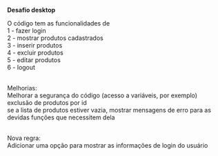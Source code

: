 **Desafio desktop**

O código tem as funcionalidades de <br>
1 - fazer login <br>
2 - mostrar produtos cadastrados <br>
3 - inserir produtos <br>
4 - excluir produtos <br>
5 - editar produtos <br>
6 - logout <br>
<br>

Melhorias: <br>
Melhorar a segurança do código (acesso a variáveis, por exemplo) <br>
exclusão de produtos por id <br>
se a lista de produtos estiver vazia, mostrar mensagens de erro para as devidas funções que necessitem dela 

<br>
Nova regra: <br>
Adicionar uma opção para mostrar as informações de login do usuário



